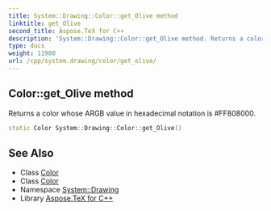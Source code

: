 ```yaml
---
title: System::Drawing::Color::get_Olive method
linktitle: get_Olive
second_title: Aspose.TeX for C++
description: 'System::Drawing::Color::get_Olive method. Returns a color whose ARGB value in hexadecimal notation is #FF808000 in C++.'
type: docs
weight: 11900
url: /cpp/system.drawing/color/get_olive/
---
```

## Color::get_Olive method


Returns a color whose ARGB value in hexadecimal notation is #FF808000.

```cpp
static Color System::Drawing::Color::get_Olive()
```

## See Also

* Class [Color](../)
* Class [Color](../)
* Namespace [System::Drawing](../../)
* Library [Aspose.TeX for C++](../../../)
